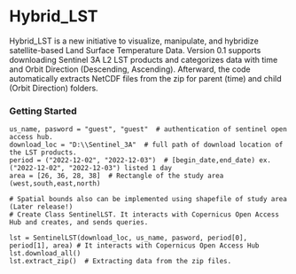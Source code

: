 # Hybrid_LST
Hybrid_LST is a new initiative to visualize, manipulate, and hybridize satellite-based Land Surface Temperature Data. 
Version 0.1 supports downloading Sentinel 3A L2 LST products and categorizes data with time and Orbit Direction (Descending, Ascending). Afterward, the code automatically extracts NetCDF files from the zip for parent (time) and child (Orbit Direction) folders.

### **Getting Started**

```
us_name, pasword = "guest", "guest"  # authentication of sentinel open access hub.
download_loc = "D:\\Sentinel_3A"  # full path of download location of the LST products.
period = ("2022-12-02", "2022-12-03")  # [begin_date,end_date) ex.("2022-12-02", "2022-12-03") listed 1 day
area = [26, 36, 28, 38]  # Rectangle of the study area (west,south,east,north)  

# Spatial bounds also can be implemented using shapefile of study area (Later release!)
# Create Class SentinelLST. It interacts with Copernicus Open Access Hub and creates, and sends queries.

lst = SentinelLST(download_loc, us_name, pasword, period[0], period[1], area) # It interacts with Copernicus Open Access Hub
lst.download_all()
lst.extract_zip()  # Extracting data from the zip files.
```
